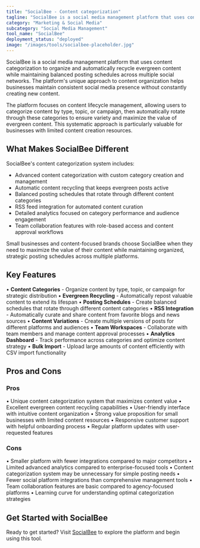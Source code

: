 ```yaml
---
title: "SocialBee - Content categorization"
tagline: "SocialBee is a social media management platform that uses content categorization to organize and automatically recycle evergreen content while maintaining balanced posting schedules..."
category: "Marketing & Social Media"
subcategory: "Social Media Management"
tool_name: "SocialBee"
deployment_status: "deployed"
image: "/images/tools/socialbee-placeholder.jpg"
---
```


SocialBee is a social media management platform that uses content categorization to organize and automatically recycle evergreen content while maintaining balanced posting schedules across multiple social networks. The platform's unique approach to content organization helps businesses maintain consistent social media presence without constantly creating new content.

The platform focuses on content lifecycle management, allowing users to categorize content by type, topic, or campaign, then automatically rotate through these categories to ensure variety and maximize the value of evergreen content. This systematic approach is particularly valuable for businesses with limited content creation resources.

## What Makes SocialBee Different

SocialBee's content categorization system includes:
- Advanced content categorization with custom category creation and management
- Automatic content recycling that keeps evergreen posts active
- Balanced posting schedules that rotate through different content categories
- RSS feed integration for automated content curation
- Detailed analytics focused on category performance and audience engagement
- Team collaboration features with role-based access and content approval workflows

Small businesses and content-focused brands choose SocialBee when they need to maximize the value of their content while maintaining organized, strategic posting schedules across multiple platforms.

## Key Features

• **Content Categories** - Organize content by type, topic, or campaign for strategic distribution
• **Evergreen Recycling** - Automatically repost valuable content to extend its lifespan
• **Posting Schedules** - Create balanced schedules that rotate through different content categories
• **RSS Integration** - Automatically curate and share content from favorite blogs and news sources
• **Content Variations** - Create multiple versions of posts for different platforms and audiences
• **Team Workspaces** - Collaborate with team members and manage content approval processes
• **Analytics Dashboard** - Track performance across categories and optimize content strategy
• **Bulk Import** - Upload large amounts of content efficiently with CSV import functionality

## Pros and Cons

### Pros
• Unique content categorization system that maximizes content value
• Excellent evergreen content recycling capabilities
• User-friendly interface with intuitive content organization
• Strong value proposition for small businesses with limited content resources
• Responsive customer support with helpful onboarding process
• Regular platform updates with user-requested features

### Cons
• Smaller platform with fewer integrations compared to major competitors
• Limited advanced analytics compared to enterprise-focused tools
• Content categorization system may be unnecessary for simple posting needs
• Fewer social platform integrations than comprehensive management tools
• Team collaboration features are basic compared to agency-focused platforms
• Learning curve for understanding optimal categorization strategies

## Get Started with SocialBee

Ready to get started? Visit [SocialBee](https://socialbee.com/) to explore the platform and begin using this tool.